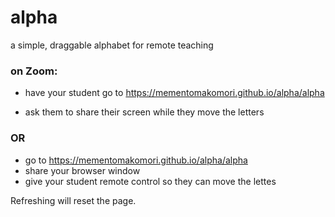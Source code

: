 # alpha
a simple, draggable alphabet for remote teaching

### on Zoom:
 * have your student go to https://mementomakomori.github.io/alpha/alpha

 * ask them to share their screen while they move the letters
### OR
 * go to https://mementomakomori.github.io/alpha/alpha
 * share your browser window
 * give your student remote control so they can move the lettes
 
 
Refreshing will reset the page.
